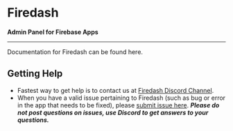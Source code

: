 # Firedash
**Admin Panel for Firebase Apps**

---

Documentation for Firedash can be found here.

## Getting Help

- Fastest way to get help is to contact us at [Firedash Discord Channel](https://discord.gg/Xk4DJHs).
- When you have a valid issue pertaining to Firedash (such as bug or error in the app that needs to be fixed), please [submit issue here](https://github.com/nikahmadz/Firedash/issues). **_Please do not post questions on issues, use Discord to get answers to your questions._**
